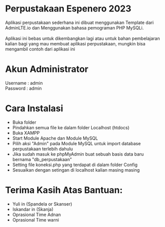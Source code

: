 # Perpustakaan Espenero 2023
 Aplikasi perpustakaan sederhana ini dibuat menggunakan Template dari AdminLTE.io dan Menggunakan bahasa pemograman PHP MySQLi. <br> <br>
 Aplikasi ini bebas untuk dikembangkan lagi atau untuk bahan pembelajaran kalian bagi yang mau membuat aplikasi perpustakaan, mungkin bisa mengambil contoh dari aplikasi ini

# Akun Administrator
Username : admin
<br>
Password : admin

# Cara Instalasi
<ul>
     <li> Buka folder </li>
     <li> Pindahkan semua file ke dalam folder Localhost (htdocs) </li>
     <li> Buka XAMPP </li>
     <li> Start Module Apache dan Module MySQL </li>
     <li> Pilih aksi "Admin" pada Module MySQL untuk import database perpustakaan terlebih dahulu </li>
     <li> Jika sudah masuk ke phpMyAdmin buat sebuah basis data baru bernama "db_perpustakaan" </li>
     <li>	Setting file koneksi.php yang terdapat di dalam folder Config </li>
     <li> Sesuaikan dengan setingan di localhost kalian masing masing </li>
</ul>

# Terima Kasih Atas Bantuan:
<ul>
    <li> Yuli in (Spandela or Skanser) </li>
    <li> Iskandar in (Skanja)</li>
    <li> Oprasional Time Adnan </li>
    <li> Oprasional Time warni </li>
</ul>
